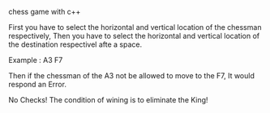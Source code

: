 chess game with c++

First you have to select the horizontal and vertical location of the chessman respectively, Then you have to select the horizontal and vertical location of the destination respectivel afte a space.


Example : A3 F7 


Then if the chessman of the A3 not be allowed to move to the F7, It would respond an Error. 


No Checks! The condition of wining is to eliminate the King!

